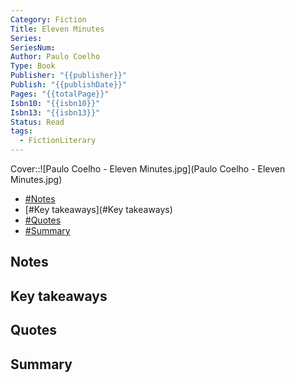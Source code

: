 ```yaml
---
Category: Fiction
Title: Eleven Minutes
Series: 
SeriesNum: 
Author: Paulo Coelho
Type: Book
Publisher: "{{publisher}}"
Publish: "{{publishDate}}"
Pages: "{{totalPage}}"
Isbn10: "{{isbn10}}"
Isbn13: "{{isbn13}}"
Status: Read
tags:
  - FictionLiterary
---
```


Cover::![Paulo Coelho - Eleven Minutes.jpg](Paulo Coelho - Eleven Minutes.jpg)

- [#Notes](#Notes)
- [#Key takeaways](#Key takeaways)
- [#Quotes](#Quotes)
- [#Summary](#Summary)

## Notes

## Key takeaways

## Quotes

## Summary







